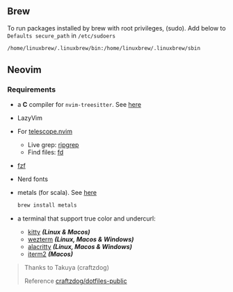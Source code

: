 ## Brew

To run packages installed by brew with root privileges, (sudo). Add below to `Defaults secure_path` in `/etc/sudoers`

```sh
/home/linuxbrew/.linuxbrew/bin:/home/linuxbrew/.linuxbrew/sbin
```

## Neovim

### Requirements

- a **C** compiler for `nvim-treesitter`. See [here](https://github.com/nvim-treesitter/nvim-treesitter#requirements)

- LazyVim

- For [telescope.nvim](https://github.com/nvim-telescope/telescope.nvim)

  - Live grep: [ripgrep](https://github.com/BurntSushi/ripgrep)
  - Find files: [fd](https://github.com/sharkdp/fd)

- [fzf](https://github.com/PatrickF1/fzf.fish)

- Nerd fonts

- metals (for scala). See [here](https://github.com/scalameta/nvim-metals)

  ```sh
  brew install metals
  ```

  

- a terminal that support true color and undercurl:
  - [kitty](https://github.com/kovidgoyal/kitty) ***(Linux & Macos)***
  - [wezterm](https://github.com/wez/wezterm) ***(Linux, Macos & Windows)***
  - [alacritty](https://github.com/alacritty/alacritty) ***(Linux, Macos & Windows)***
  - [iterm2](https://iterm2.com/) ***(Macos)***

> Thanks to Takuya (craftzdog)
>
> Reference [craftzdog/dotfiles-public](https://github.com/craftzdog/dotfiles-public)

